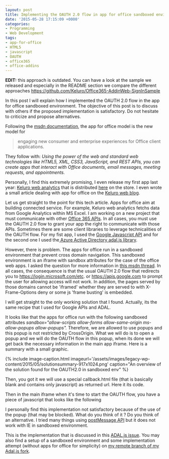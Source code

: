 ```yaml
---
layout: post
title: Implementing the OAUTH 2.0 flow in app for office sandboxed environment
date: '2015-05-28 17:15:09 +0000'
categories:
- Programming
- Web Development
tags:
- app-for-office
- HTML5
- javascript
- OAUTH
- office365
- office-addins
---
```

<strong>EDIT:</strong> this approach is outdated. You can have a look at the sample we released and especially in the README section we compare the different approaches
<a href="https://github.com/Keluro/Office365-AddinWeb-SignInSample">https://github.com/Keluro/Office365-AddinWeb-SignInSample</a>

In this post I will explain how I implemented the OAUTH 2.0 flow in the app for office sandboxed environment. The objective of this post is to discuss with others if the proposed implementation is satisfactory. Do not hesitate to criticize and propose alternatives.

Following the <a title="msdn documentation" href="https://msdn.microsoft.com/en-us/library/office/jj220082.aspx">msdn documentation</a>, the app for office model is the new model for

>engaging new consumer and enterprise experiences for Office client applications.

They follow with: _Using the power of the web and standard web technologies like HTML5, XML, CSS3, JavaScript, and REST APIs, you can create apps that interact with Office documents, email messages, meeting requests, and appointments._

Personally, I find this extremely promising, I even release my first app last year: <a title="Keluro web analytics" href="http://keluro.com/webanalytics/">Keluro web analytics</a>&nbsp;that is distributed <a href="https://store.office.com/keluro-web-analytics-WA104365670.aspx">here</a> on the store.&nbsp;I even wrote a small article dealing with app for office on the <a href="http://keluro.com/programming/2014/07/29/5thingsyoushouldknowappforoffice/">Keluro web blog</a>.

Let us get straight to the point for this tech article. Apps for office aim at building connected service. For example, Keluro web analytics fetchs data from Google Analytics within MS Excel. I am working on a new project that must communicate with other <a href="https://msdn.microsoft.com/en-us/office/office365/howto/platform-development-overview">Office 365 APIs</a>. In all cases, you must use the OAUTH 2.0 flow to grant your app the right to communicate with those APIs. Sometimes there are some client libraries to leverage technicalities of the OAUTH flow. For my fist app, I used the <a href="https://developers.google.com/api-client-library/javascript/start/start-js">Google Javascript API</a> and for the second one I used the<a title="ADAL Js" href="https://github.com/AzureAD/azure-activedirectory-library-for-js"> Azure Active Directory adal.js library</a>.

However, there is problem. The apps for office run in a sandboxed environment that prevent cross domain navigation. This sandboxed environment is an iframe with sandbox attributes for the case of the office web apps. I asked the question for more information in <a href="https://social.msdn.microsoft.com/Forums/office/en-US/c0d9d148-3242-4a0c-902c-245f406f3371/what-are-the-precise-restrictions-for-the-iframe-and-the-browser-in-apps-for-office-?forum=appsforoffice">this msdn thread</a>. In all cases, the consequence is that the usual OAUTH 2.0 flow that redirects you to https://login.microsoft.com/etc. or https://apis.google.com to prompt the user for allowing access will not work. In addition, the pages served by those domains cannot be 'iframed' whether they are served to with X-Frame-Options deny or some js 'frame busting' is embedded.

I will get straight to the only working solution that I found. Actually, its the same recipe that I used for Google APIs and ADAL.

It looks like that the apps for office run with the following sandboxed attributes&nbsp;<em>sandbox="allow-scripts allow-forms allow-same-origin ms-allow-popups allow-popups".&nbsp;</em>Therefore, we are allowed to use popups and this popup is not restricted by CrossOrigin. What we will do is to open a popup and we will do the OAUTH flow in this popup, when its done we will get back the necessary information in the main app iframe. Here is a summary with a small graphic.

{% include image-caption.html imageurl='/assets/images/legacy-wp-content/2015/05/solutionsummary-917x1024.png' caption="An overview of the solution found for the OAUTH2.0 in sandboxed env" %}

Then, you got it we will use a special callback.html file (that is basically blank and contains only javascript) as returned url. Here it its code.

<script src="https://gist.github.com/bpatra/21f481d4e1b782650ede201d4866be90.js"></script>

Then in the main iframe when it's time to start the OAUTH flow, you have a piece of javascript that looks like the following

<script src="https://gist.github.com/bpatra/f726b27e7901c415e6cfe21fc77a2689.js"></script>

I personally find this implementation not satisfactory because of the use of the popup (that may be blocked). What do you think of it ? Do you think of an alternative. I tried many things using <a title="postMessage" href="http://ejohn.org/blog/cross-window-messaging/">postMessage API</a> but it does not work with IE in sandboxed environment.

This is the implementation that is discussed in this <a title="Adal js issue" href="https://github.com/AzureAD/azure-activedirectory-library-for-js/issues/129">ADAL.js issue</a>. You may also find a setup of a sandboxed environment and some implementation attempt (without apps for office for simplicity) on <a title="sandboxed remote branch on fork" href="https://github.com/bpatra/azure-activedirectory-library-for-js/tree/sandboxed-iframe">my remote branch of my Adal.js fork</a>.

